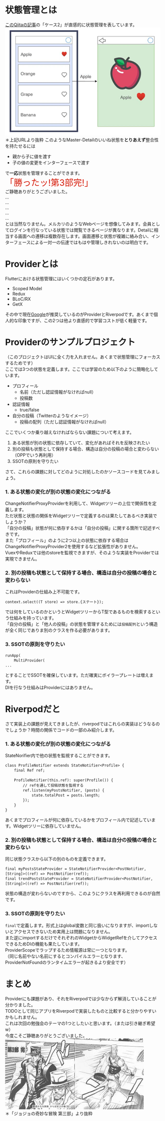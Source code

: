 # 状態管理とは
[このQiitaの記事](https://qiita.com/KazaKago/items/1d6477b8d4dc628522e7)の「ケース2」が直感的に状態管理を表しています。  
![alt](/images/master-detail.png)  
＊上記URLより抜粋
このようなMaster-Detailのいいね状態を**とりあえず**整合性を持たせるには

- 親から子に値を渡す
- 子の値の変更をインターフェースで渡す

で**一応**状態を管理することができます。  
<span style="font-size: 200%"><span style="color: #d61b09">「勝ったッ!第3部完!」</span></span>  
ご静聴ありがとうございました。  
...  
...  
...  
...  
...  
とは当然なりません。メルカリのようなWebページを想像してみます。会員としてログインを行なっている状態では閲覧できるページが異なります。Detailに相当する画面への遷移は複数存在します。画面遷移と状態が複雑に絡み合い、インターフェースによる一対一の伝達ではもはや管理しきれないのは明白です。

# Providerとは
Flutterにおける状態管理にはいくつかの定石があります。
- Scoped Model
- Redux
- BLoC/RX
- GetX

その中で現在[Google](https://docs.flutter.dev/development/data-and-backend/state-mgmt/options)が推奨しているのがProviderとRiverpodです。あくまで個人的な印象ですが、この2つは他より直感的で学習コストが低く軽量です。

# Providerのサンプルプロジェクト
（このプロジェクトはUIに全く力を入れません。あくまで状態管理にフォーカスするためです）  
ここでは3つの状態を定義します。ここでは学習のため以下のように簡略化しています。
- プロフィール
    - 名前（ただし認証情報がなければnull）
    - 投稿数
- 認証情報
    - true/false
- 自分の投稿（Twitterのようなイメージ）
    - 投稿の配列（ただし認証情報がなければnull）

ここでいくつか乗り越えなければならない課題について考えます。

1. ある状態が別の状態に依存していて、変化があればそれを反映されたい
2. 別の投稿も状態として保持する場合、構造は自分の投稿の場合と変わらない（OPPでいう再利用）
3. SSOTの原則を守りたい

さて、これらの課題に対してどのように対処したのかソースコードを見てみましょう。

### 1. ある状態の変化が別の状態の変化につながる  
ChangeNotifierProxyProviderを利用して、Widgetツリーの上位で関係性を定義します。  
ただ状態と状態の関係をWidgetツリーで定義するのは果たしてあるべき実装でしょうか？  
「自分の投稿」状態が何に依存するかは「自分の投稿」に関する箇所で記述すべきです。  
また「プロフィール」のように2つ以上の状態に依存する場合はChangeNotifierProxyProvider2を使用するなど拡張性がありません。  
VuexやReduxでは他のstoreを監視できますが、そのような実装をProviderでは実現できません。

### 2. 別の投稿も状態として保持する場合、構造は自分の投稿の場合と変わらない
これはProviderの仕組み上不可能です。
```
context.select((T store) => store.{ステート});
```
では何をしているのかというとWidgetツリーからT型であるものを検索するという仕組みを持っています。  
「自分の投稿」と「他人の投稿」の状態を管理するためには`投稿配列`という構造が全く同じでありま別のクラスを作る必要があります。

### 3. SSOTの原則を守りたい
```
runApp(
    MultiProvider(
...
```
とすることでSSOTを確保しています。ただ確実にボイラープレートは増えます。  
DIを行なう仕組みはProviderにはありません。

# Riverpodだと
さて実装上の課題が見えてきましたが、riverpodではこれらの実装はどうなるのでしょうか？時間の関係でコードの一部のみ紹介します。  

### 1. ある状態の変化が別の状態の変化につながる  
StateNorifier内で他の状態を監視することができます。  
```
class ProfileNotifier extends StateNotifier<Profile> {
    final Ref ref;

    ProfileNotifier(this.ref): super(Profile()) {
        // refを通して投稿状態を監視する
        ref.listen(myPostsNotifier, (posts) {
            state.totalPost = posts.length;
        });
    }
}
```
あくまでプロフィールが何に依存しているかをプロフィール内で記述しています。Widgetツリーに依存していません。

### 2. 別の投稿も状態として保持する場合、構造は自分の投稿の場合と変わらない
同じ状態クラスから以下の別のものを定義できます。
```
final myPostsStateProvider = StateNotifierProvider<PostNotifier, [String]>((ref) => PostNotifier(ref));
final trendPostsStateProvider = StateNotifierProvider<PostNotifier, [String]>((ref) => PostNotifier(ref));
```
状態の構造が変わらないのですから、このようにクラスを再利用できるのが自然です。

### 3. SSOTの原則を守りたい
`final`で定義します。形式上はglobal変数と同じ扱いになりますが、importしないとアクセスできないため実用上は問題になりません。  
また逆にimportするだけでそれぞれのWidgetからWidgetRefを介してアクセスできるためDIの機能も果たしています。  
ProviderScopeでラップするため情報源は常に一つとなります。  
（同じ名前やない名前にするとコンパイルエラーとなります、ProviderNotFoundのランタイムエラーが起きるより安全です）

# まとめ
Providerにも課題があり、それをRiverpodでは少なからず解消していることが分かりました。  
TODOとして同じアプリをRiverpodで実装したものと比較すると分かりやすいかもしれません。  
これは次回の勉強会のテーマの1つとしたいと思います。（または引き継ぎ希望w）  
今度こそご静聴ありがとうございました。  
![alt](/images/jojo3ending.jpeg)  
＊「ジョジョの奇妙な冒険 第三部」より抜粋
